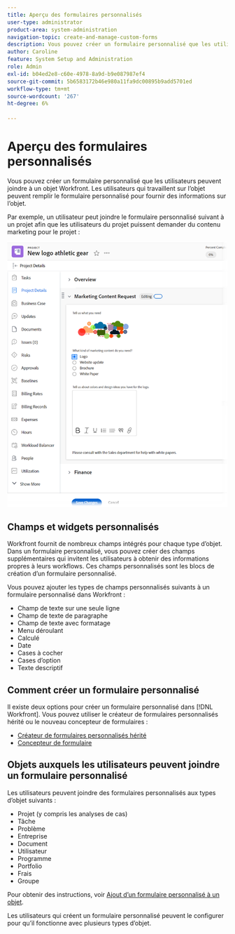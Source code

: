 ```yaml
---
title: Aperçu des formulaires personnalisés
user-type: administrator
product-area: system-administration
navigation-topic: create-and-manage-custom-forms
description: Vous pouvez créer un formulaire personnalisé que les utilisateurs peuvent joindre à un objet Workfront. Les utilisateurs qui travaillent sur l’objet peuvent remplir le formulaire personnalisé pour fournir des informations sur l’objet.
author: Caroline
feature: System Setup and Administration
role: Admin
exl-id: b04ed2e8-c60e-4978-8a9d-b9e087987ef4
source-git-commit: 5b6583172b46e980a11fa9dc00895b9add5701ed
workflow-type: tm+mt
source-wordcount: '267'
ht-degree: 6%

---
```


# Aperçu des formulaires personnalisés

Vous pouvez créer un formulaire personnalisé que les utilisateurs peuvent joindre à un objet Workfront. Les utilisateurs qui travaillent sur l’objet peuvent remplir le formulaire personnalisé pour fournir des informations sur l’objet.

Par exemple, un utilisateur peut joindre le formulaire personnalisé suivant à un projet afin que les utilisateurs du projet puissent demander du contenu marketing pour le projet :

![](assets/see-image-details-page.png)

## Champs et widgets personnalisés

Workfront fournit de nombreux champs intégrés pour chaque type d’objet. Dans un formulaire personnalisé, vous pouvez créer des champs supplémentaires qui invitent les utilisateurs à obtenir des informations propres à leurs workflows. Ces champs personnalisés sont les blocs de création d’un formulaire personnalisé.

Vous pouvez ajouter les types de champs personnalisés suivants à un formulaire personnalisé dans Workfront :

* Champ de texte sur une seule ligne
* Champ de texte de paragraphe
* Champ de texte avec formatage
* Menu déroulant
* Calculé
* Date
* Cases à cocher
* Cases d’option
* Texte descriptif

## Comment créer un formulaire personnalisé

Il existe deux options pour créer un formulaire personnalisé dans [!DNL Workfront]. Vous pouvez utiliser le créateur de formulaires personnalisés hérité ou le nouveau concepteur de formulaires :

* [Créateur de formulaires personnalisés hérité](/help/quicksilver/administration-and-setup/customize-workfront/create-manage-custom-forms/use-the-custom-form-builder.md)
* [Concepteur de formulaire](/help/quicksilver/administration-and-setup/customize-workfront/create-manage-custom-forms/form-designer/form-designer-toc.md)

## Objets auxquels les utilisateurs peuvent joindre un formulaire personnalisé

Les utilisateurs peuvent joindre des formulaires personnalisés aux types d’objet suivants :

* Projet (y compris les analyses de cas)
* Tâche
* Problème
* Entreprise
* Document
* Utilisateur
* Programme
* Portfolio
* Frais
* Groupe

Pour obtenir des instructions, voir [Ajout d’un formulaire personnalisé à un objet](../../../workfront-basics/work-with-custom-forms/add-a-custom-form-to-an-object.md).

Les utilisateurs qui créent un formulaire personnalisé peuvent le configurer pour qu’il fonctionne avec plusieurs types d’objet.

